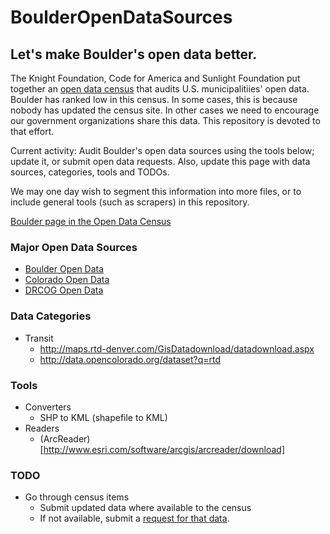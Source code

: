 # BoulderOpenDataSources

## Let's make Boulder's open data better. ##

The Knight Foundation, Code for America and Sunlight Foundation put together an [open data census](http://us-city.census.okfn.org/) that audits U.S. municipalitiies' open data. Boulder has ranked low in this census. In some cases, this is because nobody has updated the census site. In other cases we need to encourage our government organizations share this data. This repository is devoted to that effort.

Current activity: Audit Boulder's open data sources using the tools below; update it, or submit open data requests. Also, update this page with data sources, categories, tools and TODOs.

We may one day wish to segment this information into more files, or to include general tools (such as scrapers) in this repository.

[Boulder page in the Open Data Census](http://us-city.census.okfn.org/place/boulder)

### Major Open Data Sources ###
* [Boulder Open Data](http://bouldercolorado.gov/open-data)
* [Colorado Open Data](http://data.opencolorado.org/)
* [DRCOG Open Data](http://gis.drcog.org/datacatalog/)

### Data Categories ###
* Transit
    * http://maps.rtd-denver.com/GisDatadownload/datadownload.aspx
    * http://data.opencolorado.org/dataset?q=rtd

### Tools ###
* Converters
    * SHP to KML (shapefile to KML)
* Readers
    * (ArcReader)[http://www.esri.com/software/arcgis/arcreader/download]

### TODO ###
* Go through census items
    * Submit updated data where available to the census
    * If not available, submit a [request for that data](https://user.govoutreach.com/boulder/support.php?classificationId=22334&caseType=Question&websiteIssues=Open+Data). 
